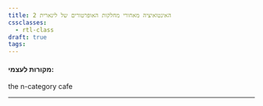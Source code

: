 ```yaml
---
title: האינטואיציה מאחורי מחלקות האופרטורים של לינארית 2
cssclasses:
  - rtl-class
draft: true
tags:
---
```

#### מקורות לעצמי:
the n-category cafe


------
